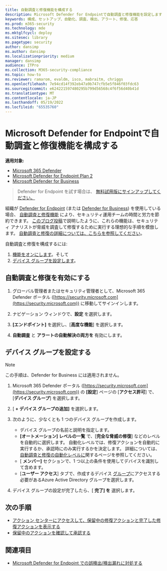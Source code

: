 ```yaml
---
title: 自動調査と修復機能を構成する
description: Microsoft Defender for Endpointで自動調査と修復機能を設定します。
keywords: 構成、セットアップ、自動化、調査、検出、アラート、修復、応答
ms.prod: m365-security
ms.technology: mde
ms.mktglfcycl: deploy
ms.sitesec: library
ms.pagetype: security
author: dansimp
ms.author: dansimp
ms.localizationpriority: medium
manager: dansimp
audience: ITPro
ms.collection: M365-security-compliance
ms.topic: how-to
ms.reviewer: ramarom, evaldm, isco, mabraitm, chriggs
ms.openlocfilehash: 7e94cd14f392eb47a9b747cfb5e5f846f03fdc63
ms.sourcegitcommit: e624221597480295b799d56568c4f6f56d40b41d
ms.translationtype: MT
ms.contentlocale: ja-JP
ms.lasthandoff: 05/19/2022
ms.locfileid: "65535760"
---
```

# <a name="configure-automated-investigation-and-remediation-capabilities-in-microsoft-defender-for-endpoint"></a>Microsoft Defender for Endpointで自動調査と修復機能を構成する

**適用対象:**
- [Microsoft 365 Defender](https://go.microsoft.com/fwlink/?linkid=2118804)
- [Microsoft Defender for Endpoint Plan 2](https://go.microsoft.com/fwlink/p/?linkid=2154037)
- [Microsoft Defender for Business](../defender-business/mdb-overview.md)

> Defender for Endpoint を試す場合は、 [無料試用版にサインアップしてください。](https://signup.microsoft.com/create-account/signup?products=7f379fee-c4f9-4278-b0a1-e4c8c2fcdf7e&ru=https://aka.ms/MDEp2OpenTrial?ocid=docs-wdatp-assignaccess-abovefoldlink)

組織が [Defender for Endpoint](/windows/security/threat-protection/) (または [Defender for Business](../defender-business/mdb-overview.md)) を使用している場合、 [自動調査と修復機能](/microsoft-365/security/defender-endpoint/automated-investigations) により、セキュリティ運用チームの時間と労力を節約できます。 [このブログ投稿](https://techcommunity.microsoft.com/t5/microsoft-defender-atp/enhance-your-soc-with-microsoft-defender-atp-automatic/ba-p/848946)で説明したように、これらの機能は、セキュリティ アナリストが脅威を調査して修復するために実行する理想的な手順を模倣します。 [自動調査と修復の詳細については、こちらを参照してください](/microsoft-365/security/defender-endpoint/automated-investigations)。

自動調査と修復を構成するには:

1. [機能をオンにします](#turn-on-automated-investigation-and-remediation)。そして
2. [デバイス グループを設定します](#set-up-device-groups)。

## <a name="turn-on-automated-investigation-and-remediation"></a>自動調査と修復を有効にする

1. グローバル管理者またはセキュリティ管理者として、Microsoft 365 Defender ポータル ([https://security.microsoft.com](https://security.microsoft.com)) に移動してサインインします。

2. ナビゲーション ウィンドウで、**設定** を選択します。

3. **[エンドポイント]** を選択し、[**高度な機能**] を選択します。

4. **自動調査** と **アラートの自動解決の両方を** 有効にします。

## <a name="set-up-device-groups"></a>デバイス グループを設定する

> [!NOTE]
> この手順は、Defender for Business には適用されません。

1. Microsoft 365 Defender ポータル ([https://security.microsoft.com](https://security.microsoft.com)) の **[設定**] ページの [**アクセス許可**] で、[**デバイス グループ**] を選択します。

2. [ **+ デバイス グループの追加]** を選択します。

3. 次のように、少なくとも 1 つのデバイス グループを作成します。

   - デバイス グループの名前と説明を指定します。
   - **[オートメーション] レベルの一覧** で、[**完全な脅威の修復**] などのレベルを自動的に選択します。 自動化レベルでは、修復アクションを自動的に実行するか、承認時にのみ実行するかを決定します。 詳細については、 [自動調査と修復の自動化レベルに](automation-levels.md)関するページを参照してください。
   - [ **メンバー]** セクションで、1 つ以上の条件を使用してデバイスを識別して含めます。
   - [**ユーザー アクセス**] タブで、作成するデバイス [グループ](/azure/active-directory/fundamentals/active-directory-manage-groups?context=azure/active-directory/users-groups-roles/context/ugr-context)にアクセスする必要があるAzure Active Directory グループを選択します。

4. デバイス グループの設定が完了したら、[ **完了] を** 選択します。

## <a name="next-steps"></a>次の手順

- [アクション センターにアクセスして、保留中の修復アクションと完了した修復アクションを表示する](/microsoft-365/security/defender-endpoint/auto-investigation-action-center#the-action-center)
- [保留中のアクションを確認して承認する](/microsoft-365/security/defender-endpoint/manage-auto-investigation)

## <a name="see-also"></a>関連項目

- [Microsoft Defender for Endpoint での誤検出/検出漏れに対処する](defender-endpoint-false-positives-negatives.md)

